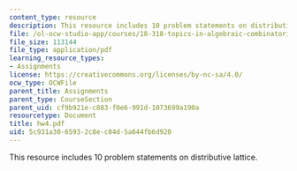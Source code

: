 ```yaml
---
content_type: resource
description: This resource includes 10 problem statements on distributive lattice.
file: /ol-ocw-studio-app/courses/18-318-topics-in-algebraic-combinatorics-spring-2006/5c931a3065932c8ec04d5a644fb6d920_hw4.pdf
file_size: 113144
file_type: application/pdf
learning_resource_types:
- Assignments
license: https://creativecommons.org/licenses/by-nc-sa/4.0/
ocw_type: OCWFile
parent_title: Assignments
parent_type: CourseSection
parent_uid: cf9b921e-c883-f0e6-991d-1073699a190a
resourcetype: Document
title: hw4.pdf
uid: 5c931a30-6593-2c8e-c04d-5a644fb6d920
---
```

This resource includes 10 problem statements on distributive lattice.